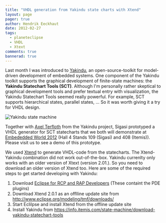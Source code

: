 ```yaml
---
title: "VHDL generation from Yakindu state charts with Xtend"
layout: page 
pager: true
author: Hendrik Eeckhaut
date: 2012-02-27
tags: 
  - planeteclipse
  - VHDL
  - Xtext
comments: true
bannerad: true
---
```


Last month I was introduced to [Yakindu](https://www.itemis.com/en/yakindu-statechart-tools), an open-source-toolkit for model-driven development of embedded systems. One component of the Yakindu toolkit supports the graphical development of finite-state machines: the **Yakindu Statechart Tools (SCT)**. Although I'm personally rather skeptical to graphical development tools and prefer textual entry with visualization, the Yakindu Statechart Tools seemed really powerful. For example, SCT supports hierarchical states, parallel states, ... So it was worth giving it a try for VHDL design.

![Yakindu state machine](/img/tech/yakindu.png)

Together with [Axel Terfloth](http://blogs.itemis.de/terfloth) from the Yakindu project, Sigasi prototyped a VHDL generator for SCT statecharts that we both will demonstrate at [Embededded World 2012](https://www.embedded-world.de) (Hall 4 Stands 109 (Sigasi) and 408 (Itemis)). Please visit us to see a demo of this prototype.

We used [Xtend](http://www.eclipse.org/xtend) to generate VHDL-code from the statecharts. The Xtend-Yakindu combination did not work out-of-the-box. Yakindu currenlty only works with an older version of Xtext (version 2.01.). So you need to download an older version of Xtend too. Here are some of the required steps to get started developing with Yakindu: 

1. Download [Eclipse for RCP and RAP Developers](http://www.eclipse.org/downloads) (These containt the PDE plugins)
2. Download Xtend 2.0.1 as an offlline update site from <http://www.eclipse.org/modeling/tmf/downloads/>
3. Start Eclilpse and install Xtend from the offline update site
4. Install Yakindu from https://info.itemis.com/state-machine/download-yakindu-statechart-tools
